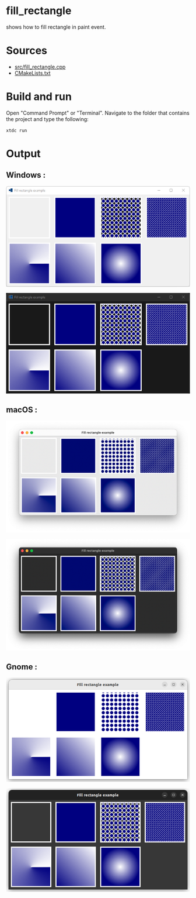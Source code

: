 # fill_rectangle

shows how to fill rectangle in paint event.

# Sources

* [src/fill_rectangle.cpp](src/fill_rectangle.cpp)
* [CMakeLists.txt](CMakeLists.txt)

# Build and run

Open "Command Prompt" or "Terminal". Navigate to the folder that contains the project and type the following:

```shell
xtdc run
```

# Output

## Windows :

![Screenshot](../../../../docs/pictures/examples/fill_rectangle_w.png)

![Screenshot](../../../../docs/pictures/examples/fill_rectangle_wd.png)

## macOS :

![Screenshot](../../../../docs/pictures/examples/fill_rectangle_m.png)

![Screenshot](../../../../docs/pictures/examples/fill_rectangle_md.png)

## Gnome :

![Screenshot](../../../../docs/pictures/examples/fill_rectangle_g.png)

![Screenshot](../../../../docs/pictures/examples/fill_rectangle_gd.png)
